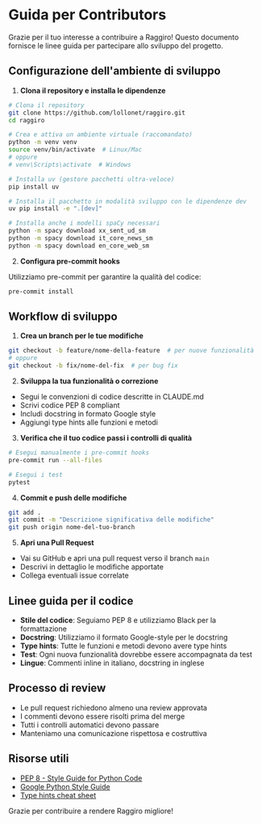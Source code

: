 # Guida per Contributors

Grazie per il tuo interesse a contribuire a Raggiro! Questo documento fornisce le linee guida per partecipare allo sviluppo del progetto.

## Configurazione dell'ambiente di sviluppo

1. **Clona il repository e installa le dipendenze**

```bash
# Clona il repository
git clone https://github.com/lollonet/raggiro.git
cd raggiro

# Crea e attiva un ambiente virtuale (raccomandato)
python -m venv venv
source venv/bin/activate  # Linux/Mac
# oppure
# venv\Scripts\activate  # Windows

# Installa uv (gestore pacchetti ultra-veloce)
pip install uv

# Installa il pacchetto in modalità sviluppo con le dipendenze dev
uv pip install -e ".[dev]"

# Installa anche i modelli spaCy necessari
python -m spacy download xx_sent_ud_sm
python -m spacy download it_core_news_sm
python -m spacy download en_core_web_sm
```

2. **Configura pre-commit hooks**

Utilizziamo pre-commit per garantire la qualità del codice:

```bash
pre-commit install
```

## Workflow di sviluppo

1. **Crea un branch per le tue modifiche**

```bash
git checkout -b feature/nome-della-feature  # per nuove funzionalità
# oppure
git checkout -b fix/nome-del-fix  # per bug fix
```

2. **Sviluppa la tua funzionalità o correzione**

- Segui le convenzioni di codice descritte in CLAUDE.md
- Scrivi codice PEP 8 compliant
- Includi docstring in formato Google style
- Aggiungi type hints alle funzioni e metodi

3. **Verifica che il tuo codice passi i controlli di qualità**

```bash
# Esegui manualmente i pre-commit hooks
pre-commit run --all-files

# Esegui i test
pytest
```

4. **Commit e push delle modifiche**

```bash
git add .
git commit -m "Descrizione significativa delle modifiche"
git push origin nome-del-tuo-branch
```

5. **Apri una Pull Request**

- Vai su GitHub e apri una pull request verso il branch `main`
- Descrivi in dettaglio le modifiche apportate
- Collega eventuali issue correlate

## Linee guida per il codice

- **Stile del codice**: Seguiamo PEP 8 e utilizziamo Black per la formattazione
- **Docstring**: Utilizziamo il formato Google-style per le docstring
- **Type hints**: Tutte le funzioni e metodi devono avere type hints
- **Test**: Ogni nuova funzionalità dovrebbe essere accompagnata da test
- **Lingue**: Commenti inline in italiano, docstring in inglese

## Processo di review

- Le pull request richiedono almeno una review approvata
- I commenti devono essere risolti prima del merge
- Tutti i controlli automatici devono passare
- Manteniamo una comunicazione rispettosa e costruttiva

## Risorse utili

- [PEP 8 - Style Guide for Python Code](https://www.python.org/dev/peps/pep-0008/)
- [Google Python Style Guide](https://google.github.io/styleguide/pyguide.html)
- [Type hints cheat sheet](https://mypy.readthedocs.io/en/stable/cheat_sheet_py3.html)

Grazie per contribuire a rendere Raggiro migliore!
